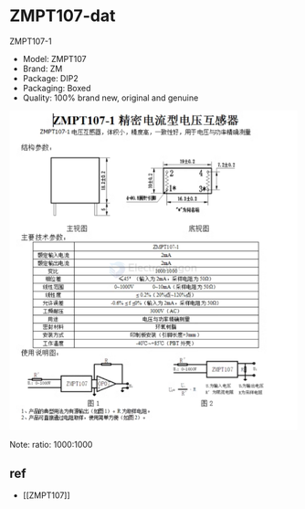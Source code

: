 
# ZMPT107-dat

ZMPT107-1

- Model: ZMPT107
- Brand: ZM
- Package: DIP2
- Packaging: Boxed
- Quality: 100% brand new, original and genuine

![](2024-12-04-18-43-01.png)

Note: ratio: 1000:1000
## ref 

- [[ZMPT107]]